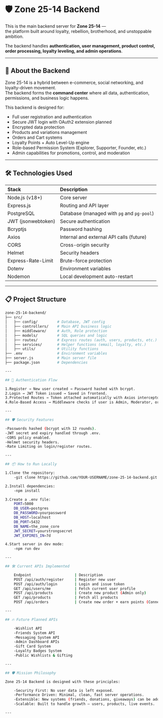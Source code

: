 # 🛡️ Zone 25-14 Backend

This is the main backend server for **Zone 25-14** —  
the platform built around loyalty, rebellion, brotherhood, and unstoppable ambition.

The backend handles **authentication, user management, product control, order processing, loyalty leveling, and admin operations**.

---

## 🧠 About the Backend

Zone 25-14 is a hybrid between e-commerce, social networking, and loyalty-driven movement.  
The backend forms the **command center** where all data, authentication, permissions, and business logic happens.

This backend is designed for:

- Full user registration and authentication
- Secure JWT login with OAuth2 extension planned
- Encrypted data protection
- Products and variations management
- Orders and Cart systems
- Loyalty Points + Auto Level-Up engine
- Role-based Permission System (Explorer, Supporter, Founder, etc.)
- Admin capabilities for promotions, control, and moderation

---

## 🛠️ Technologies Used

| Stack | Description |
|:------|:------------|
| Node.js (v18+) | Core server |
| Express.js | Routing and API layer |
| PostgreSQL | Database (managed with `pg` and `pg-pool`) |
| JWT (jsonwebtoken) | Secure authentication |
| Bcryptjs | Password hashing |
| Axios | Internal and external API calls (future) |
| CORS | Cross-origin security |
| Helmet | Security headers |
| Express-Rate-Limit | Brute-force protection |
| Dotenv | Environment variables |
| Nodemon | Local development auto-restart |

---

## 📋 Project Structure

```bash
zone-25-14-backend/
├── src/
│   ├── config/         # Database, JWT config
│   ├── controllers/    # Main API business logic
│   ├── middleware/     # Auth, Role protection
│   ├── models/         # SQL queries and logic
│   ├── routes/         # Express routes (auth, users, products, etc.)
│   ├── services/       # Helper functions (email, loyalty, etc.)
│   ├── utils/          # Utility functions
├── .env                # Environment variables
├── server.js           # Main server file
├── package.json        # Dependencies

---

## 🔐 Authentication Flow

1.Register → New user created → Password hashed with bcrypt.
2.Login → JWT Token issued → Saved in frontend.
3.Protected Routes → Token attached automatically with Axios interceptors.
4.Role-Based Access → Middleware checks if user is Admin, Moderator, or Founder for protected routes.

---

## 🛡️ Security Features

-Passwords hashed (bcrypt with 12 rounds).
-JWT secret and expiry handled through .env.
-CORS policy enabled.
-Helmet security headers.
-Rate Limiting on login/register routes.

---

## 📦 How to Run Locally

1.Clone the repository:
    -git clone https://github.com/YOUR-USERNAME/zone-25-14-backend.git

2.Install dependencies:
    -npm install

3.Create a .env file:
    PORT=5000
    DB_USER=postgres
    DB_PASSWORD=yourpassword
    DB_HOST=localhost
    DB_PORT=5432
    DB_NAME=the_zone_core
    JWT_SECRET=yourstrongsecret
    JWT_EXPIRES_IN=7d

4.Start server in dev mode:
    -npm run dev

---

## 🛠️ Current APIs Implemented

    Endpoint                    | Description
    POST /api/auth/register     | Register new user
    POST /api/auth/login        | Login and issue token
    GET /api/users/me           | Fetch current user profile
    POST /api/products          | Create new product (Admin only)
    GET /api/products           | Fetch all products
    POST /api/orders            | Create new order + earn points (Connected to Level-Up System)

---

## 🔥 Future Planned APIs

    -Wishlist API
    -Friends System API
    -Messaging System API
    -Admin Dashboard APIs
    -Gift Card System
    -Loyalty Badges System
    -Public Wishlists & Gifting

---

## 🛡️ Mission Philosophy

Zone 25-14 Backend is designed with these principles:

    -Security First: No user data is left exposed.
    -Performance Driven: Minimal, clean, fast server operations.
    -Extensible: New systems (friends, donations, giveaways) can be added easily.
    -Scalable: Built to handle growth — users, products, live events.

---